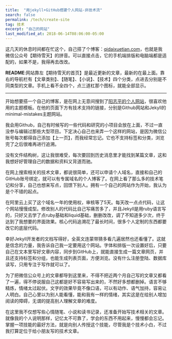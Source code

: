 ```yaml
---
title:  "用jekyll+GitHub搭建个人网站-非技术流"
search: false
permalink: /tech/create-site
tag: 技术
excerpt: "自己的网站"
last_modified_at: 2018-06-14T08:06:00-05:00
---
```




这几天的休息时间都在忙这个，自己搭了个博客：[qidaixuetian.com](https://qidaixuetian.com/)，也就是我微信公众号【期待雪天】的拼音。可以直接点击，它的手机端排版和电脑端都是适配的，如果不是，我得再去改改。

**README**:网站靠左【期待雪天的首页】是最近更新的文章，最新的在最上面。靠右的导航栏有【文章类别】、【随笔】、【小说】、【技术】四个分类，点进去分别是不同类型的文章。手机上看不全四个，点三道杠那个图标，就能全部显示。

---



开始想要搭一个自己的博客，是在网上无意间搜到了[阳志平的个人网站](https://www.yangzhiping.com)，很喜欢他用的主题模板。在他的页面下方有技术支持的链接，分别是Github网站和Jekyll的minimal-mistakes主题网站。

我会用Github，自己有时候写的一些代码和研究的小项目会放在上面，不过一直没参与编辑过那些大型项目。下定决心自己也来弄一个这样的网站，是因为微信公账号每次都得自己添加【上一页】，而我经常忘记。它也不支持标签和分类，浏览完了之后很难再进行追溯。

没有文件结构树，这让我很难受，每次要回到历史消息里才能找到某篇文章，这和我想好好管理自己的数据和资料又背道而驰。

在网上搜索相关的技术文章，都说很简单，还可以申请个人域名，直接和自己的GitHub账号绑定，就可以有专属域名的个人博客了。在网上看了那么多的技术笔记和分享，自己也想来写点，回馈下别人。拥有一个自己的网站作为开始，我认为是个不错的起点。

在阿里云上买了这个域名一年的使用权，审核等了5天。每天改一点点代码，让这个网站慢慢成型。修改别人的代码比自己写痛苦多了，并且Jekyll是用ruby语言写的，只好又去学了点ruby基础和liquid基础，删删改改，调了不知道多少次，终于达到了我想要的界面效果。核心代码追溯花了最长时间，很多个人定制的东西都要改它的底层代码。

幸好Jekyll开发者的文档写得好，全英文连蒙带猜多看几遍居然也还看懂了。这就是信念的力量，我告诉自己我一定要用这个网站。字体和排版一次设置好后，只要自己在文本里写好文章内容，同步到GitHub上，就能直接生成一篇文章网页，并且还支持标签和分组，也能生成列表页面，方便浏览。没有什么注册登陆、数据库读写，只用专注于写作就可以了。

为了把微信公众号上的文章都导到这里来，不得不把近两个月自己写的文章又都看了一遍，得不停说服自己这都是好不容易写出来的，不然好多想都删掉。语言不够精炼，情绪太过起伏。文字的效果毕竟不像口语，可以有动作、语气加持，容易让人明白。自己心里以为别人能看懂，能和我有一样的情绪，其实这是在给别人增加阅读的障碍，无谓的提高别人理解文章的难度。

在这里我不仅想写些心情随笔、小说和读书记录，还准备开始写技术相关的文章。就像我的个人说明那样，记忆太不可靠了，学会的东西不用起来，慢慢都会忘记。掌握一项技能的最好方法，就是向别人传授这个技能，尽管我是个技术小白，不过我打算定位于给小朋友写的技术文章。









